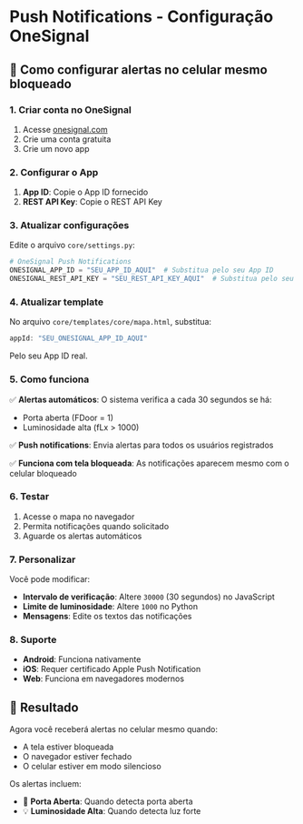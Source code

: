 # Push Notifications - Configuração OneSignal

## 📱 Como configurar alertas no celular mesmo bloqueado

### 1. Criar conta no OneSignal

1. Acesse [onesignal.com](https://onesignal.com)
2. Crie uma conta gratuita
3. Crie um novo app

### 2. Configurar o App

1. **App ID**: Copie o App ID fornecido
2. **REST API Key**: Copie o REST API Key

### 3. Atualizar configurações

Edite o arquivo `core/settings.py`:

```python
# OneSignal Push Notifications
ONESIGNAL_APP_ID = "SEU_APP_ID_AQUI"  # Substitua pelo seu App ID
ONESIGNAL_REST_API_KEY = "SEU_REST_API_KEY_AQUI"  # Substitua pelo seu REST API Key
```

### 4. Atualizar template

No arquivo `core/templates/core/mapa.html`, substitua:

```javascript
appId: "SEU_ONESIGNAL_APP_ID_AQUI"
```

Pelo seu App ID real.

### 5. Como funciona

✅ **Alertas automáticos**: O sistema verifica a cada 30 segundos se há:
- Porta aberta (FDoor = 1)
- Luminosidade alta (fLx > 1000)

✅ **Push notifications**: Envia alertas para todos os usuários registrados

✅ **Funciona com tela bloqueada**: As notificações aparecem mesmo com o celular bloqueado

### 6. Testar

1. Acesse o mapa no navegador
2. Permita notificações quando solicitado
3. Aguarde os alertas automáticos

### 7. Personalizar

Você pode modificar:
- **Intervalo de verificação**: Altere `30000` (30 segundos) no JavaScript
- **Limite de luminosidade**: Altere `1000` no Python
- **Mensagens**: Edite os textos das notificações

### 8. Suporte

- **Android**: Funciona nativamente
- **iOS**: Requer certificado Apple Push Notification
- **Web**: Funciona em navegadores modernos

## 🚀 Resultado

Agora você receberá alertas no celular mesmo quando:
- A tela estiver bloqueada
- O navegador estiver fechado
- O celular estiver em modo silencioso

Os alertas incluem:
- 🚨 **Porta Aberta**: Quando detecta porta aberta
- 💡 **Luminosidade Alta**: Quando detecta luz forte 
